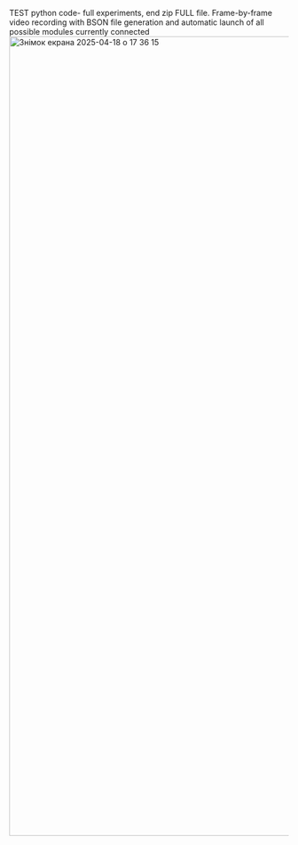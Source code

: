 TEST python code- full experiments, end zip FULL file. Frame-by-frame video recording with BSON file generation and automatic launch of all possible modules currently connected<img width="1438" alt="Знімок екрана 2025-04-18 о 17 36 15" src="https://github.com/user-attachments/assets/2368c537-26b8-4eb8-a9b7-d9f2adefe904" />
